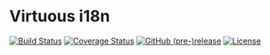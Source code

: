 # Virtuous i18n

[![Build Status](https://travis-ci.org/bevirtuous/tools.svg?branch=master)](https://travis-ci.org/bevirtuous/tools)
[![Coverage Status](https://coveralls.io/repos/github/bevirtuous/tools/badge.svg?branch=master)](https://coveralls.io/github/bevirtuous/tools?branch=master)
[![GitHub (pre-)release](https://img.shields.io/github/release/bevirtuous/tools/all.svg)](https://github.com/bevirtuous/tools/releases)
[![License](https://img.shields.io/github/license/mashape/apistatus.svg)](./LICENSE)
